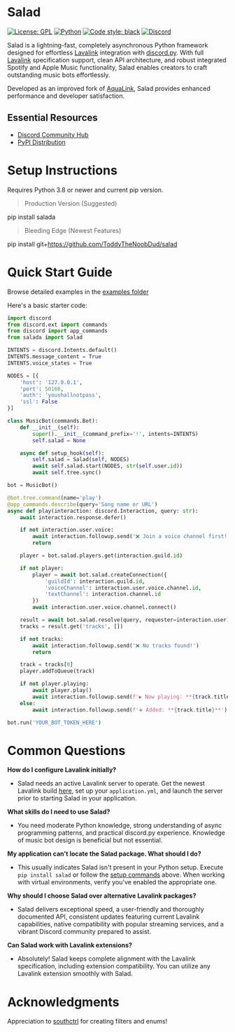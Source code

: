 # Salad

[![License: GPL](https://img.shields.io/github/license/ToddyTheNoobDud/salad?style=flat-square&logo=gnu&logoColor=white&color=A42E2B&labelColor=2f2f2f)](https://github.com/ToddyTheNoobDud/salad/blob/main/LICENSE) [![Python](https://img.shields.io/pypi/pyversions/salad?style=flat-square&logo=python&logoColor=white&color=3776AB&labelColor=2f2f2f)](https://pypi.org/project/salad/) [![Code style: black](https://img.shields.io/badge/code%20style-black-000000.svg?style=flat-square&logo=python&logoColor=white)](https://github.com/psf/black) [![Discord](https://img.shields.io/discord/899324069235810315?style=flat-square&logo=discord&logoColor=white&color=5865F2&label=Support&labelColor=2f2f2f)](https://discord.gg/UKNDx2JWa5)

Salad is a lightning-fast, completely asynchronous Python framework designed for effortless [Lavalink](https://github.com/freyacodes/Lavalink) integration with [discord.py](https://github.com/Rapptz/discord.py). With full [Lavalink](https://github.com/freyacodes/Lavalink) specification support, clean API architecture, and robust integrated Spotify and Apple Music functionality, Salad enables creators to craft outstanding music bots effortlessly.

Developed as an improved fork of [AquaLink](https://github.com/ToddyTheNoobDud/AquaLink), Salad provides enhanced performance and developer satisfaction.

## Essential Resources
- [Discord Community Hub](https://discord.gg/UKNDx2JWa5)
- [PyPI Distribution](https://pypi.org/project/salada/)

# Setup Instructions
Requires Python 3.8 or newer and current pip version.

> Production Version (Suggested)

pip install salada

> Bleeding Edge (Newest Features)

pip install git+https://github.com/ToddyTheNoobDud/salad

# Quick Start Guide
Browse detailed examples in the [examples folder](https://github.com/ToddyTheNoobDud/salad/tree/main/examples)

Here's a basic starter code:
```py
import discord
from discord.ext import commands
from discord import app_commands
from salada import Salad

INTENTS = discord.Intents.default()
INTENTS.message_content = True
INTENTS.voice_states = True

NODES = [{
    'host': '127.0.0.1',
    'port': 50166,
    'auth': 'youshallnotpass',
    'ssl': False
}]

class MusicBot(commands.Bot):
    def __init__(self):
        super().__init__(command_prefix='!', intents=INTENTS)
        self.salad = None

    async def setup_hook(self):
        self.salad = Salad(self, NODES)
        await self.salad.start(NODES, str(self.user.id))
        await self.tree.sync()

bot = MusicBot()

@bot.tree.command(name='play')
@app_commands.describe(query='Song name or URL')
async def play(interaction: discord.Interaction, query: str):
    await interaction.response.defer()

    if not interaction.user.voice:
        await interaction.followup.send('❌ Join a voice channel first!')
        return

    player = bot.salad.players.get(interaction.guild.id)

    if not player:
        player = await bot.salad.createConnection({
            'guildId': interaction.guild.id,
            'voiceChannel': interaction.user.voice.channel.id,
            'textChannel': interaction.channel.id
        })
        await interaction.user.voice.channel.connect()

    result = await bot.salad.resolve(query, requester=interaction.user)
    tracks = result.get('tracks', [])

    if not tracks:
        await interaction.followup.send('❌ No tracks found!')
        return

    track = tracks[0]
    player.addToQueue(track)

    if not player.playing:
        await player.play()
        await interaction.followup.send(f'▶️ Now playing: **{track.title}**')
    else:
        await interaction.followup.send(f'➕ Added: **{track.title}**')

bot.run('YOUR_BOT_TOKEN_HERE')
```
# Common Questions

**How do I configure Lavalink initially?**
- Salad needs an active Lavalink server to operate. Get the newest Lavalink build [here](https://github.com/freyacodes/Lavalink/releases/latest), set up your `application.yml`, and launch the server prior to starting Salad in your application.

**What skills do I need to use Salad?**
- You need moderate Python knowledge, strong understanding of async programming patterns, and practical discord.py experience. Knowledge of music bot design is beneficial but not essential.

**My application can't locate the Salad package. What should I do?**
- This usually indicates Salad isn't present in your Python setup. Execute `pip install salad` or follow the [setup commands](#setup-instructions) above. When working with virtual environments, verify you've enabled the appropriate one.

**Why should I choose Salad over alternative Lavalink packages?**
- Salad delivers exceptional speed, a user-friendly and thoroughly documented API, consistent updates featuring current Lavalink capabilities, native compatibility with popular streaming services, and a vibrant Discord community prepared to assist.

**Can Salad work with Lavalink extensions?**
- Absolutely! Salad keeps complete alignment with the Lavalink specification, including extension compatibility. You can utilize any Lavalink extension smoothly with Salad.

# Acknowledgments

Appreciation to [southctrl](https://github.com/southctrl) for creating filters and enums!
